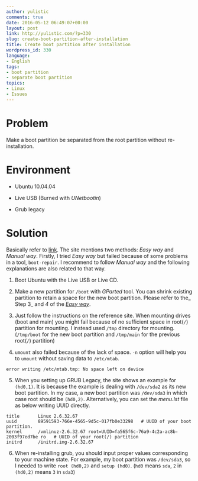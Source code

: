 ```yaml
---
author: yulistic
comments: true
date: 2016-05-12 06:49:07+00:00
layout: post
link: http://yulistic.com/?p=330
slug: create-boot-partition-after-installation
title: Create boot partition after installation
wordpress_id: 330
language:
- English
tags:
- boot partition
- separate boot partition
topics:
- Linux
- Issues
---
```


# Problem


Make a boot partition be separated from the root partition without re-installation.


# Environment





	
  * Ubuntu 10.04.04

	
  * Live USB (Burned with _UNetbootin_)

	
  * Grub legacy




# Solution


Basically refer to [link](https://help.ubuntu.com/community/CreateBootPartitionAfterInstall). The site mentions two methods: _Easy way_ and _Manual way_. Firstly, I tried _Easy way_ but failed because of some problems in a tool, `boot-repair`. I recommend to follow _Manual way_ and the following explanations are also related to that way.



	
  1. Boot Ubuntu with the Live USB or Live CD.

	
  2. Make a new partition for `/boot` with _GParted_ tool. You can shrink existing partition to retain a space for the new boot partition. Please refer to the_ Step 3_ and _4_ of the _[Easy way](https://help.ubuntu.com/community/BootPartition)_.

	
  3. Just follow the instructions on the reference site. When mounting drives (boot and main) you might fail because of no sufficient space in root(`/`) partition for mounting. I instead used `/tmp` directory for mounting. (`/tmp/boot` for the new boot partition and `/tmp/main` for the previous root(`/`) partition)

	
  4. `umount` also failed because of the lack of space. `-n` option will help you to `umount` without saving data to `/etc/mtab`.

    
    error writing /etc/mtab.tmp: No space left on device




	
  5. When you setting up GRUB Legacy, the site shows an example for `(hd0,1)`. It is because the example is dealing with `/dev/sda2` as its new boot partition. In my case, a new boot partition was `/dev/sda3` in which case root should be `(hd0,2)`.
Alternatively, you can set the _menu.lst_ file as below writing UUID directly.

    
    title       Linux 2.6.32.67
    uuid        89591593-766e-4565-9d5c-017fb0e33298   # UUID of your boot partition.
    kernel      /vmlinuz-2.6.32.67 root=UUID=fa565f6c-76a9-4c2a-ac8b-2003f97ed7be ro   # UUID of your root(/) partition
    initrd      /initrd.img-2.6.32.67




	
  6. When re-installing grub, you should input proper values corresponding to your machine state. For example, my boot partition was `/dev/sda3`, so I needed to write `root (hd0,2)` and `setup (hd0)`.
(`hd0` means `sda`, `2` in `(hd0,2)` means `3` in `sda3`)


